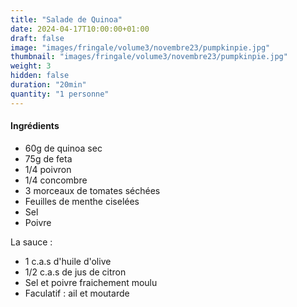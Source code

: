 ```yaml
---
title: "Salade de Quinoa"
date: 2024-04-17T10:00:00+01:00
draft: false
image: "images/fringale/volume3/novembre23/pumpkinpie.jpg"
thumbnail: "images/fringale/volume3/novembre23/pumpkinpie.jpg"
weight: 3
hidden: false
duration: "20min"
quantity: "1 personne"
---
```


#### Ingrédients

- 60g de quinoa sec
- 75g de feta
- 1/4 poivron
- 1/4 concombre
- 3 morceaux de tomates séchées
- Feuilles de menthe ciselées
- Sel
- Poivre

La sauce :
- 1 c.a.s d'huile d'olive
- 1/2 c.a.s de jus de citron
- Sel et poivre fraichement moulu
- Faculatif : ail et moutarde

